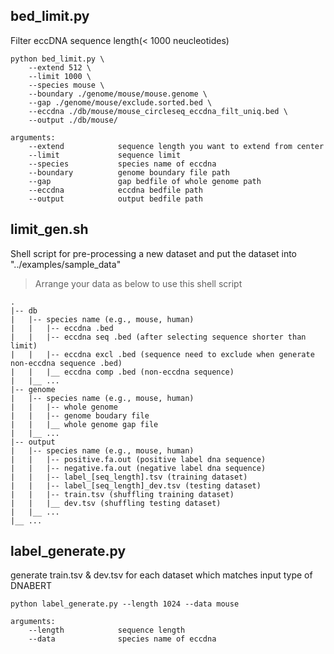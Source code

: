 ## bed_limit.py
Filter eccDNA sequence length(< 1000 neucleotides)

```
python bed_limit.py \
    --extend 512 \
    --limit 1000 \
    --species mouse \
    --boundary ./genome/mouse/mouse.genome \
    --gap ./genome/mouse/exclude.sorted.bed \
    --eccdna ./db/mouse/mouse_circleseq_eccdna_filt_uniq.bed \
    --output ./db/mouse/

arguments:
    --extend            sequence length you want to extend from center
    --limit             sequence limit
    --species           species name of eccdna
    --boundary          genome boundary file path
    --gap               gap bedfile of whole genome path
    --eccdna            eccdna bedfile path
    --output            output bedfile path
```

## limit_gen.sh
Shell script for pre-processing a new dataset and put the dataset into "../examples/sample_data"
> Arrange your data as below to use this shell script

    .
    |-- db
    |   |-- species name (e.g., mouse, human)
    |   |   |-- eccdna .bed
    |   |   |-- eccdna seq .bed (after selecting sequence shorter than limit)
    |   |   |-- eccdna excl .bed (sequence need to exclude when generate non-eccdna sequence .bed)
    |   |   |__ eccdna comp .bed (non-eccdna sequence)
    |   |__ ...
    |-- genome
    |   |-- species name (e.g., mouse, human)
    |   |   |-- whole genome
    |   |   |-- genome boudary file
    |   |   |__ whole genome gap file
    |   |__ ...
    |-- output
    |   |-- species name (e.g., mouse, human)
    |   |   |-- positive.fa.out (positive label dna sequence)
    |   |   |-- negative.fa.out (negative label dna sequence)
    |   |   |-- label_[seq_length].tsv (training dataset)
    |   |   |-- label_[seq_length]_dev.tsv (testing dataset)
    |   |   |-- train.tsv (shuffling training dataset)
    |   |   |__ dev.tsv (shuffling testing dataset)
    |   |__ ...
    |__ ...

## label_generate.py
generate train.tsv & dev.tsv for each dataset which matches input type of DNABERT

```
python label_generate.py --length 1024 --data mouse

arguments:
    --length            sequence length
    --data              species name of eccdna
```